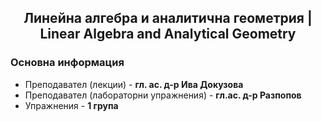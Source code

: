 <h2 align="center">Линейна алгебра и аналитична геометрия | Linear Algebra and Analytical Geometry</h2>

### Основна информация
* Преподавател (лекции) - **гл. ас. д-р Ива Докузова**
* Преподавател (лабораторни упражнения) - **гл.ас. д-р Разпопов**
* Упражнения - **1 група**
